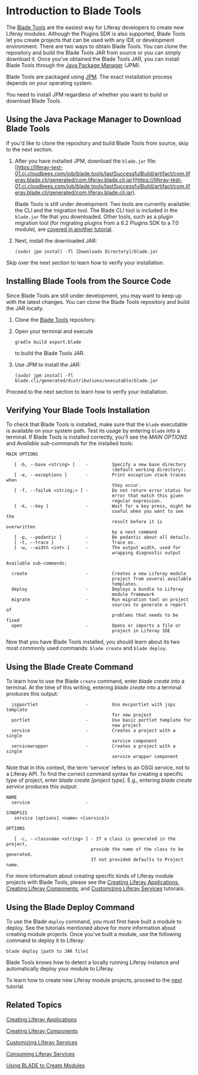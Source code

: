 # Introduction to Blade Tools [](id=introduction-to-blade-tools)

The [Blade Tools](https://github.com/gamerson/blade.tools) are the easiest way
for Liferay developers to create new Liferay modules. Although the Plugins SDK
is also supported, Blade Tools let you create projects that can be used with any
IDE or development environment. There are two ways to obtain Blade Tools. You
can clone the repository and build the Blade Tools JAR from source or you can
simply download it. Once you've obtained the Blade Tools JAR, you can install
Blade Tools through the [Java Package Manager](http://jpm4j.org) (JPM). 

Blade Tools are packaged using [JPM](http://jpm4j.org/#!/md/install). The exact
installation process depends on your operating system.

You need to install JPM regardless of whether you want to build or download
Blade Tools. 

## Using the Java Package Manager to Download Blade Tools [](id=using-the-java-package-manager-to-download-blade-tools)

If you'd like to clone the repository and build Blade Tools from source, skip to
the next section.

1.  After you have installed JPM, download the `blade.jar` file:
    [https://liferay-test-01.ci.cloudbees.com/job/blade.tools/lastSuccessfulBuild/artifact/com.liferay.blade.cli/generated/com.liferay.blade.cli.jar](https://liferay-test-01.ci.cloudbees.com/job/blade.tools/lastSuccessfulBuild/artifact/com.liferay.blade.cli/generated/com.liferay.blade.cli.jar).

    Blade Tools is still under development. Two tools are currently available:
    the CLI and the migration tool. The Blade CLI tool is included in the
    `blade.jar` file that you downloaded. Other tools, such as a plugin
    migration tool (for migrating plugins from a 6.2 Plugins SDK to a 7.0
    module), are
    [covered in another tutorial](/develop/tutorials/-/knowledge_base/7-0/migrating-legacy-applications-to-new-plugins-sdk).

2.  Next, install the downloaded JAR:

        (sudo) jpm install -fl [Downloads Directory]/blade.jar

Skip over the next section to learn how to verify your installation.

## Installing Blade Tools from the Source Code [](id=installing-blade-tools-from-the-source-code)

Since Blade Tools are still under development, you may want to keep up with the
latest changes. You can clone the Blade Tools repository and build the JAR
locally.

1.  Clone the [Blade Tools](https://github.com/gamerson/blade.tools) repository.

2.  Open your terminal and execute

        gradle build export.blade

    to build the Blade Tools JAR.

3.  Use JPM to install the JAR:

        (sudo) jpm install -fl blade.cli/generated/distributions/executable/blade.jar

Proceed to the next section to learn how to verify your installation.

## Verifying Your Blade Tools Installation [](id=verifying-your-blade-tools-installation)

To check that Blade Tools is installed, make sure that the `blade` executable is
available on your system path. Test its usage by entering `blade` into a
terminal. If Blade Tools is installed correctly, you'll see the *MAIN OPTIONS*
and *Available sub-commands* for the installed tools:

    MAIN OPTIONS

       [ -b, --base <string> ]    -         Specify a new base directory
                                            (default working directory).
       [ -e, --exceptions ]       -         Print exception stack traces when
                                            they occur.
       [ -f, --failok <string;> ] -         Do not return error status for
                                            error that match this given
                                            regular expression.
       [ -k, --key ]              -         Wait for a key press, might be
                                            useful when you want to see the
                                            result before it is overwritten
                                            by a next command
       [ -p, --pedantic ]         -         Be pedantic about all details.
       [ -t, --trace ]            -         Trace on.
       [ -w, --width <int> ]      -         The output width, used for
                                            wrapping diagnostic output

    Available sub-commands: 

      create                      -         Creates a new Liferay module
                                            project from several available
                                            templates. 
      deploy                      -         Deploys a bundle to Liferay
                                            module framework 
      migrate                     -         Run migration tool on project
                                            sources to generate a report of
                                            problems that needs to be fixed 
      open                        -         Opens or imports a file or
                                            project in Liferay IDE

Now that you have Blade Tools installed, you should learn about its two most
commonly used commands: `blade create` and `blade deploy`.

## Using the Blade Create Command [](id=using-the-blade-create-command)

To learn how to use the Blade `create` command, enter *blade create* into a
terminal. At the time of this writing, entering *blade create* into a terminal
produces this output:

      jspportlet                  -         Use mvcportlet with jsps template
                                            for new project 
      portlet                     -         Use basic portlet template for
                                            new project 
      service                     -         Creates a project with a single
                                            service component 
      servicewrapper              -         Creates a project with a single
                                            service wrapper component

Note that in this context, the term 'service' refers to an OSGi service, not to
a Liferay API. To find the correct command syntax for creating a specific type
of project, enter *blade create [project type]*. E.g., entering *blade create
service* produces this output:

    NAME
      service                     - 

    SYNOPSIS
       service [options] <name> <[service]>

    OPTIONS

       [ -c, --classname <string> ] - If a class is generated in the project,
                                    provide the name of the class to be generated.
                                    If not provided defaults to Project name.

For more information about creating specific kinds of Liferay module projects
with Blade Tools, please see the
[Creating Liferay Applications](/develop/tutorials/-/knowledge_base/7-0/creating-liferay-applications),
[Creating Liferay Components](/develop/tutorials/-/knowledge_base/7-0/creating-liferay-components), and
[Customizing Liferay Services](/develop/tutorials/-/knowledge_base/7-0/customizing-liferay-services)
tutorials.

## Using the Blade Deploy Command [](id=using-the-blade-deploy-command)

To use the Blade `deploy` command, you must first have built a module to deploy.
See the tutorials mentioned above for more information about creating module
projects. Once you've built a module, use the following command to deploy it to
Liferay:

    blade deploy [path to JAR file]

Blade Tools knows how to detect a locally running Liferay instance and
automatically deploy your module to Liferay.

To learn how to create new Liferay module projects, proceed to the
[next](/develop/tutorials/-/knowledge_base/7-0/creating-liferay-applications)
tutorial.

## Related Topics [](id=related-topics)

[Creating Liferay Applications](/develop/tutorials/-/knowledge_base/7-0/creating-liferay-applications)

[Creating Liferay Components](/develop/tutorials/-/knowledge_base/7-0/creating-liferay-components)

[Customizing Liferay Services](/develop/tutorials/-/knowledge_base/7-0/customizing-liferay-services)

[Consuming Liferay Services](/develop/tutorials/-/knowledge_base/7-0/consuming-liferay-services)

[Using BLADE to Create Modules](/develop/tutorials/-/knowledge_base/7-0/using-blade-to-create-modules)
